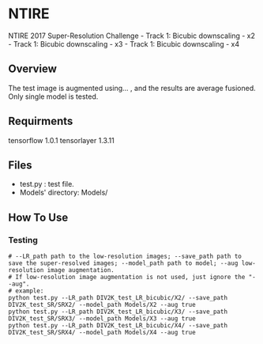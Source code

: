 # NTIRE
NTIRE 2017 Super-Resolution Challenge - Track 1: Bicubic downscaling - x2 - Track 1: Bicubic downscaling - x3 - Track 1: Bicubic downscaling - x4

## Overview
The test image is augmented using... , and the results are average fusioned. Only single model is tested.

## Requirments
tensorflow 1.0.1
tensorlayer 1.3.11

## Files
- test.py : test file.
- Models' directory: Models/

## How To Use

### Testing
```shell
# --LR_path path to the low-resolution images; --save_path path to save the super-resolved images; --model_path path to model; --aug low-resolution image augmentation.
# If low-resolution image augmentation is not used, just ignore the "--aug".
# example:
python test.py --LR_path DIV2K_test_LR_bicubic/X2/ --save_path DIV2K_test_SR/SRX2/ --model_path Models/X2 --aug true
python test.py --LR_path DIV2K_test_LR_bicubic/X3/ --save_path DIV2K_test_SR/SRX3/ --model_path Models/X3 --aug true
python test.py --LR_path DIV2K_test_LR_bicubic/X4/ --save_path DIV2K_test_SR/SRX4/ --model_path Models/X4 --aug true
```

